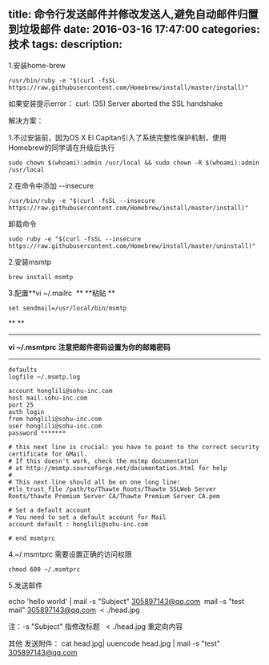 title: 命令行发送邮件并修改发送人,避免自动邮件归置到垃圾邮件
date: 2016-03-16 17:47:00
categories: 技术
tags: 
description:
---
1.安装home-brew


```objc
/usr/bin/ruby -e "$(curl -fsSL https://raw.githubusercontent.com/Homebrew/install/master/install)"

```
如果安装提示error：
curl: (35) Server aborted the SSL handshake
<!--more-->

解决方案：

1.不过安装前，因为OS X El Capitan引入了系统完整性保护机制，使用Homebrew的同学请在升级后执行


```objc
sudo chown $(whoami):admin /usr/local && sudo chown -R $(whoami):admin /usr/local
```


2.在命令中添加 --insecure


```objc
/usr/bin/ruby -e "$(curl -fsSL --insecure  https://raw.githubusercontent.com/Homebrew/install/master/install)"  
```
卸载命令

```objc
sudo ruby -e "$(curl -fsSL --insecure https://raw.githubusercontent.com/Homebrew/install/master/uninstall)"
```



2.安装msmtp


```objc
brew install msmtp 

```



3.配置**vi ~/.mailrc  **
**粘贴 **

```objc
set sendmail=/usr/local/bin/msmtp
```


**
**
****
**vi ~/.msmtprc**
**注意把邮件密码设置为你的邮箱密码**
****


```objc
defaults
logfile ~/.msmtp.log

account honglili@sohu-inc.com
host mail.sohu-inc.com
port 25
auth login
from honglili@sohu-inc.com
user honglili@sohu-inc.com
password *******

# this next line is crucial: you have to point to the correct security certificate for GMail.
# If this doesn't work, check the mstmp documentation
# at http://msmtp.sourceforge.net/documentation.html for help
#
# This next line should all be on one long line:
#tls_trust_file /path/to/Thawte Roots/Thawte SSLWeb Server Roots/thawte Premium Server CA/Thawte Premium Server CA.pem

# Set a default account
# You need to set a default account for Mail
account default : honglili@sohu-inc.com

# end msmtprc

```

4.~/.msmtprc 需要设置正确的访问权限
```objc
chmod 600 ~/.msmtprc
```


5.发送邮件

echo 'hello world' | mail -s "Subject" 305897143@qq.com 
mail -s "test mail" 305897143@qq.com  < ./head.jpg

注：-s "Subject" 指修改标题   < ./head.jpg 重定向内容

其他
发送附件：
cat head.jpg| uuencode head.jpg | mail -s "test" 305897143@qq.com





